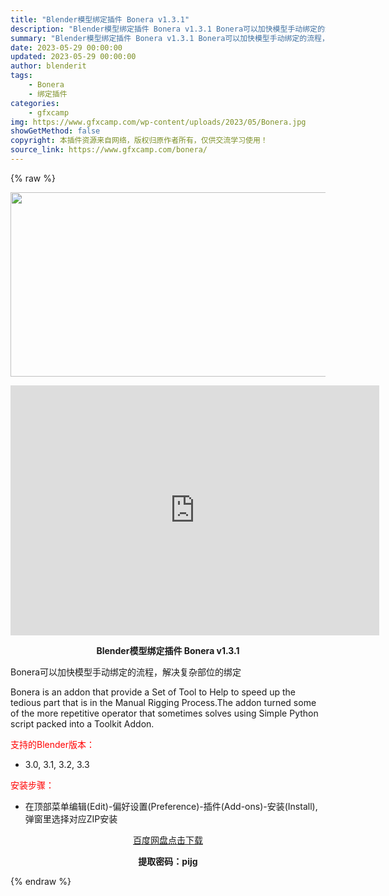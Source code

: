 ```yaml
---
title: "Blender模型绑定插件 Bonera v1.3.1"
description: "Blender模型绑定插件 Bonera v1.3.1 Bonera可以加快模型手动绑定的流程，解决复杂部位的绑定 Bonera is an addon that provide a Set of T..."
summary: "Blender模型绑定插件 Bonera v1.3.1 Bonera可以加快模型手动绑定的流程，解决复杂部位的绑定 Bonera is an addon that provide a Set of T..."
date: 2023-05-29 00:00:00
updated: 2023-05-29 00:00:00
author: blenderit
tags: 
    - Bonera
    - 绑定插件
categories:
    - gfxcamp
img: https://www.gfxcamp.com/wp-content/uploads/2023/05/Bonera.jpg
showGetMethod: false
copyright: 本插件资源来自网络，版权归原作者所有，仅供交流学习使用！
source_link: https://www.gfxcamp.com/bonera/
---
```


{% raw %}
<div><p><img decoding="async" class="aligncenter size-full wp-image-112687" src="https://www.gfxcamp.com/wp-content/uploads/2023/05/Bonera.jpg" data-src="https://www.gfxcamp.com/wp-content/uploads/2023/05/Bonera.jpg" alt="" width="590" height="295" data-srcset="https://www.gfxcamp.com/wp-content/uploads/2023/05/Bonera.jpg 590w, https://www.gfxcamp.com/wp-content/uploads/2023/05/Bonera-150x75.jpg 150w" data-sizes="(max-width: 590px) 100vw, 590px"></p><p style="text-align: center;"><iframe loading="lazy" src="https://player.youku.com/embed/XNTk2NzQ4MzcwMA==" width="590" height="400" frameborder="0" allowfullscreen="allowfullscreen" data-mce-fragment="1"></iframe></p><p style="text-align: center;"><strong>Blender模型绑定插件 Bonera v1.3.1</strong></p><p>Bonera可以加快模型手动绑定的流程，解决复杂部位的绑定</p><p>Bonera is an addon that provide a Set of Tool to Help to speed up the tedious part that is in the Manual Rigging Process.The addon turned some of the more repetitive operator that sometimes solves using Simple Python script packed into a Toolkit Addon.</p><p style="text-align: left;"><span style="color: #ff0000;">支持的Blender版本：</span></p><ul>
<li style="text-align: left;">3.0, 3.1, 3.2, 3.3</li>
</ul><p style="text-align: left;"><span style="color: #ff0000;">安装步骤：</span></p><ul>
<li>在顶部菜单编辑(Edit)-偏好设置(Preference)-插件(Add-ons)-安装(Install),弹窗里选择对应ZIP安装</li>
</ul><p style="text-align: center;"><a class="maxbutton-3 maxbutton maxbutton-baidu" target="_blank" rel="noopener" href="https://pan.baidu.com/s/1yuxkFNzZzvEGb5jTtWeC9A?pwd=pijg"><span class="mb-text">百度网盘点击下载</span></a></p><p style="text-align: center;"><strong>提取密码：pijg</strong></p></div>
<div style="display: none">gfxcamp</div>
{% endraw %}